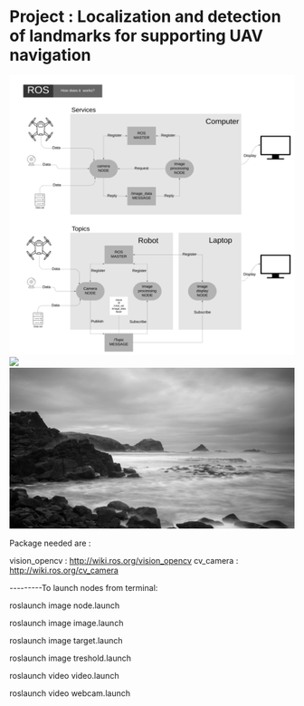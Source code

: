 # Project : Localization and detection of landmarks for supporting UAV navigation

<img src="media/ROS_diagram_1.png" width="1080">
          
<img src="media/pyramid_rock.jpg" width="1080">
 
<img src="media/new_save.png" width="1080">




Package needed are : 

vision_opencv : http://wiki.ros.org/vision_opencv
cv_camera : http://wiki.ros.org/cv_camera





---------To launch nodes from terminal:



roslaunch image node.launch

roslaunch image image.launch

roslaunch image target.launch

roslaunch image treshold.launch



roslaunch video video.launch

roslaunch video webcam.launch

